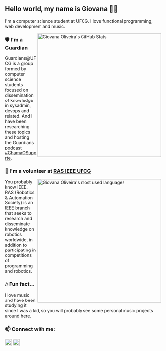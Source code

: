 ## Hello world, my name is Giovana 👋🏼

I'm a computer science student at UFCG. I love functional programming, web development and music.

<img title="Giovana Oliveira's GitHub Stats" align="right" heigth="300" width="400" src="https://github-readme-stats.vercel.app/api?username=giovanabritooliveira&count_private=true&show_icons=true)" />

### 🛡️ I'm a [Guardian](https://github.com/Guardians-DSC)
Guardians@UFCG is a group formed by computer science students focused on dissemination of knowledge in sysadmin, devops and related.
And I have been researching these topics and hosting the Guardians podcast [#ChamaOSuporte](https://anchor.fm/chamaosuporte).
 
### 🦾 I'm a volunteer at [RAS IEEE UFCG](https://github.com/ras-ufcg)


<img title="Giovana Oliveira's most used languages" align="right" heigth="300" width="400" src="https://github-readme-stats.vercel.app/api/top-langs/?username=giovanabritooliveira&show_icons=true&layout=compact" />

You probably know IEEE. RAS (Robotics & Automation Society) is an IEEE branch that seeks to research and disseminate knowledge on robotics worldwide, in addition to participating in competitions of programming and robotics.

### 🎶 Fun fact...
I love music and have been studying it since I was a kid, so you will probably see some personal music projects around here.

### 📫 Connect with me:

[<img align="left" alt="codeSTACKr | LinkedIn" width="22px" src="https://cdn.jsdelivr.net/npm/simple-icons@v3/icons/linkedin.svg" />][linkedin]
[<img align="left" alt="codeSTACKr | Twitter" width="22px" src="https://cdn.jsdelivr.net/npm/simple-icons@3.11.0/icons/twitter.svg" />][Twitter]

[linkedin]: https://www.linkedin.com/in/giovana-oliveira-9a5b08116/
[twitter]: https://twitter.com/giovana_bo
